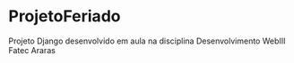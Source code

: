 # ProjetoFeriado
Projeto Django desenvolvido em aula na disciplina Desenvolvimento WebIII Fatec Araras
